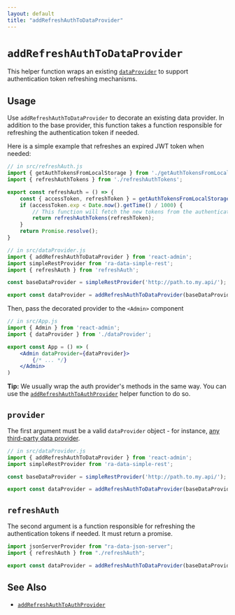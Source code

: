 ```yaml
---
layout: default
title: "addRefreshAuthToDataProvider"
---
```


# `addRefreshAuthToDataProvider`

This helper function wraps an existing [`dataProvider`](./DataProviderIntroduction.md) to support authentication token refreshing mechanisms.

## Usage

Use `addRefreshAuthToDataProvider` to decorate an existing data provider. In addition to the base provider, this function takes a function responsible for refreshing the authentication token if needed.

Here is a simple example that refreshes an expired JWT token when needed:

```jsx
// in src/refreshAuth.js
import { getAuthTokensFromLocalStorage } from './getAuthTokensFromLocalStorage';
import { refreshAuthTokens } from './refreshAuthTokens';

export const refreshAuth = () => {
    const { accessToken, refreshToken } = getAuthTokensFromLocalStorage();
    if (accessToken.exp < Date.now().getTime() / 1000) {
        // This function will fetch the new tokens from the authentication service and update them in localStorage
        return refreshAuthTokens(refreshToken);
    }
    return Promise.resolve();
}

// in src/dataProvider.js
import { addRefreshAuthToDataProvider } from 'react-admin';
import simpleRestProvider from 'ra-data-simple-rest';
import { refreshAuth } from 'refreshAuth';

const baseDataProvider = simpleRestProvider('http://path.to.my.api/');

export const dataProvider = addRefreshAuthToDataProvider(baseDataProvider, refreshAuth);
```

Then, pass the decorated provider to the `<Admin>` component

```jsx
// in src/App.js
import { Admin } from 'react-admin';
import { dataProvider } from './dataProvider';

export const App = () => (
    <Admin dataProvider={dataProvider}>
        {/* ... */}
    </Admin>
)
```

**Tip:** We usually wrap the auth provider's methods in the same way. You can use the [`addRefreshAuthToAuthProvider`](./addRefreshAuthToAuthProvider.md) helper function to do so.

## `provider`

The first argument must be a valid `dataProvider` object - for instance, [any third-party data provider](./DataProviderList.md). 

```jsx
// in src/dataProvider.js
import { addRefreshAuthToDataProvider } from 'react-admin';
import simpleRestProvider from 'ra-data-simple-rest';

const baseDataProvider = simpleRestProvider('http://path.to.my.api/');

export const dataProvider = addRefreshAuthToDataProvider(baseDataProvider, [ /* refreshAuth function */ ]);
```

## `refreshAuth`

The second argument is a function responsible for refreshing the authentication tokens if needed. It must return a promise.

```jsx
import jsonServerProvider from "ra-data-json-server";
import { refreshAuth } from "./refreshAuth";

export const dataProvider = addRefreshAuthToDataProvider(baseDataProvider, refreshAuth);
```

## See Also

- [`addRefreshAuthToAuthProvider`](./addRefreshAuthToAuthProvider.md)
